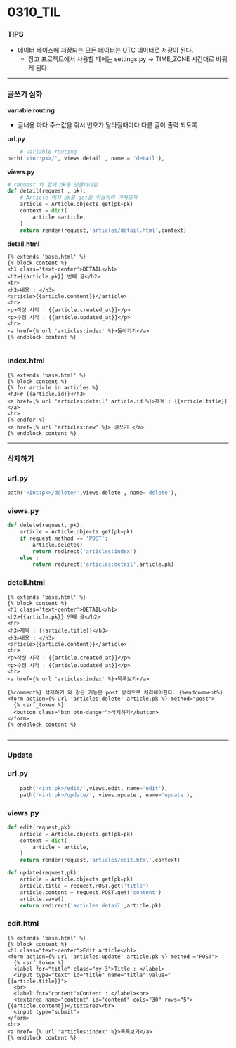 # 0310_TIL

### TIPS

- 데이터 베이스에 저장되는 모든 데이터는 UTC 데이터로 저장이 된다.
  - 장고 프로젝트에서 사용할 때에는 settings.py -> TIME_ZONE 시간대로 바뀌게 된다.

---



### 글쓰기 심화



**variable routing**

- 글내용 마다 주소값을 줘서 번호가 달라질때마다 다른 글이 출력 되도록

**url.py**

```python
	# variable routing
path('<int:pk>/', views.detail , name = 'detail'),
```

**views.py**

```python
# request 와 함께 pk를 만들어야함
def detail(request , pk):
    # Article 에서 pk를 get을 이용하여 가져오자
    article = Article.objects.get(pk=pk)
    context = dict(
        article =article,
    )
    return render(request,'articles/detail.html',context)
```

 **detail.html**

```django
{% extends 'base.html' %}
{% block content %}
<h1 class='text-center'>DETAIL</h1>
<h2>{{article.pk}} 번째 글</h2>
<br>
<h3>내용 : </h3>
<article>{{article.content}}</article>
<br>
<p>작성 시각 : {{article.created_at}}</p>
<p>수정 시각 : {{article.updated_at}}</p>
<br>
<a href={% url 'articles:index' %}>돌아가기</a>
{% endblock content %}


```



### index.html

```django
{% extends 'base.html' %}
{% block content %}
{% for article in articles %}
<h3># {{article.id}}</h3>
<a href={% url 'articles:detail' article.id %}>제목 : {{article.title}}</a>
<hr>
{% endfor %}
<a href={% url 'articles:new' %}> 글쓰기 </a>
{% endblock content %}

```



---

### 삭제하기

### url.py

```python
path('<int:pk>/delete/',views.delete , name='delete'),
```



### views.py

```python
def delete(request, pk):
    article = Article.objects.get(pk=pk)
    if request.method == 'POST':
        article.delete()
        return redirect('articles:index')
    else :
        return redirect('articles:detail',article.pk)
```



### detail.html

```django
{% extends 'base.html' %}
{% block content %}
<h1 class='text-center'>DETAIL</h1>
<h2>{{article.pk}} 번째 글</h2>
<hr>
<h3>제목 : {{article.title}}</h3>
<h3>내용 : </h3>
<article>{{article.content}}</article>
<br>
<p>작성 시각 : {{article.created_at}}</p>
<p>수정 시각 : {{article.updated_at}}</p>
<hr>
<a href={% url 'articles:index' %}>목록보기</a>

{%comment%} 삭제하기 와 같은 기능은 post 방식으로 처리해야한다. {%endcomment%}
<form action={% url 'articles:delete' article.pk %} method="post">
  {% csrf_token %}
  <button class="btn btn-danger">삭제하기</button>
</form>
{% endblock content %}


```



----

### Update

### url.py

```python
    path('<int:pk>/edit/',views.edit, name='edit'),
    path('<int:pk>/update/', views.update , name='update'),
```



### views.py

```python
def edit(request,pk):
    article = Article.objects.get(pk=pk)
    context = dict(
        article = article,
    )
    return render(request,'articles/edit.html',context)

def update(request,pk):
    article = Article.objects.get(pk=pk)
    article.title = request.POST.get('title')
    article.content = request.POST.get('content')
    article.save()
    return redirect('articles:detail',article.pk)
```



### edit.html

```django
{% extends 'base.html' %}
{% block content %}
<h1 class="text-center">Edit article</h1>
<form action={% url 'articles:update' article.pk %} method ="POST">
  {% csrf_token %}
  <label for="title" class="my-3">Title : </label>
  <input type="text" id="title" name="title" value="{{article.title}}">
  <br>
  <label for="content">Content : </label><br>
  <textarea name="content" id="content" cols="30" rows="5">{{article.content}}</textarea><br>
  <input type="submit">
</form>
<br>
<a href= {% url 'articles:index' %}>목록보기</a>
{% endblock content %}

```



